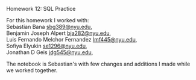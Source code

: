 Homework 12: SQL Practice

For this homework I worked with:  
Sebastian Bana <sbg389@nyu.edu>,  
Benjamin Joseph Alpert <bja282@nyu.edu>,  
Luis Fernando Melchor Fernandez <lmf445@nyu.edu>,  
Sofiya Elyukin <se1296@nyu.edu>,  
Jonathan D Geis <jdg545@nyu.edu>,  
  
The notebook is Sebastian's with few changes and additions I made while we worked together.
